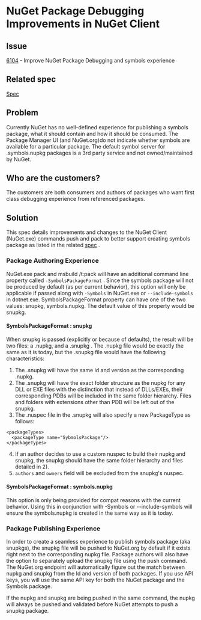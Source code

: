 # NuGet Package Debugging Improvements in NuGet Client

## Issue

[6104](https://github.com/NuGet/Home/issues/6104) - Improve NuGet Package Debugging and symbols experience

## Related spec

[Spec](https://github.com/NuGet/Home/wiki/NuGet-Package-Debugging-&-Symbols-Improvements)

## Problem

Currently NuGet has no well-defined experience for publishing a symbols package, what it should contain and how it should be consumed. The Package Manager UI (and NuGet.org)do not indicate whether symbols are available for a particular package. The default symbol server for .symbols.nupkg packages is a 3rd party service and not owned/maintained by NuGet.

## Who are the customers?

The customers are both consumers and authors of packages who want first class debugging experience from referenced packages.

## Solution

This spec details improvements and changes to the NuGet Client (NuGet.exe) commands push and pack to better support creating symbols package as listed in the related [spec](https://github.com/NuGet/Home/wiki/NuGet-Package-Debugging-&-Symbols-Improvements) .

### Package Authoring Experience

NuGet.exe pack and msbuild /t:pack will have an additional command line property called ```-SymbolsPackageFormat``` . Since the symbols package will not be produced by default (as per current behavior), this option will only be applicable if passed along with ```-Symbols``` in NuGet.exe or ```--include-symbols``` in dotnet.exe. SymbolsPackageFormat property can have one of the two values: snupkg, symbols.nupkg. The default value of this property would be snupkg.

#### SymbolsPackageFormat : snupkg

When snupkg is passed (explicitly or because of defaults), the result will be two files: a .nupkg, and a .snupkg . The .nupkg file would be exactly the same as it is today, but the .snupkg file would have the following characteristics:

1) The .snupkg will have the same id and version as the corresponding .nupkg.
2) The .snupkg will have the exact folder structure as the nupkg for any DLL or EXE files with the distinction that instead of DLLs/EXEs, their corresponding PDBs will be included in the same folder hierarchy. Files and folders with extensions other than PDB will be left out of the snupkg.
3) The .nuspec file in the .snupkg will also specify a new PackageType as follows:
``` 
<packageTypes>
  <packageType name="SybmolsPackage"/>
</packageTypes>
```
4) If an author decides to use a custom nuspec to build their nupkg and snupkg, the snupkg should have the same folder hierarchy and files detailed in 2).
5) ```authors``` and ```owners``` field will be excluded from the snupkg's nuspec.

#### SymbolsPackageFormat : symbols.nupkg

This option is only being provided for compat reasons with the current behavior. Using this in conjunction with -Symbols or --include-symbols will ensure the symbols.nupkg is created in the same way as it is today.

### Package Publishing Experience

In order to create a seamless experience to publish symbols package (aka snupkgs), the snupkg file will be pushed to NuGet.org by default if it exists right next to the corresponding nupkg file. Package authors will also have the option to separately upload the snupkg file using the push command. The NuGet.org endpoint will automatically figure out the match between nupkg and snupkg from the Id and version of both packages. If you use API keys, you will use the same API key for both the NuGet package and the Symbols package. 

If the nupkg and snupkg are being pushed in the same command, the nupkg will always be pushed and validated before NuGet attempts to push a snupkg package.
